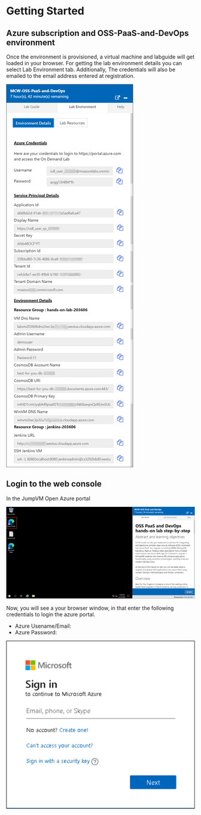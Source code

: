 # Getting Started #
## **Azure subscription and OSS-PaaS-and-DevOps environment** ##
Once the environment is provisioned, a virtual machine and labguide will get loaded in your browser. For getting the lab environment details you can select Lab Environment tab. Additionally, The credentials will also be emailed to the email address entered at registration.

 ![environment page.](media/environment.png "Envirnment page")
 
## **Login to the web console** ##
In the JumpVM Open Azure portal

![azure portal.](media/azureportal.png "Azure portal")
 
Now, you will see a your browser window, in that enter the following credentials to login the azure portal.

* Azure Usename/Email: <inject key="AzureAdUserEmail"></inject>
* Azure Password: <inject key="AzureAdUserPassword"></inject>

![login.](media/loginvm.png "login")


